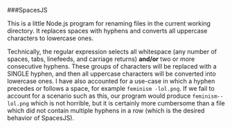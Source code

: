 ###SpacesJS

This is a little Node.js program for renaming files in the current working directory. It replaces spaces with hyphens and converts all uppercase characters to lowercase ones.

Technically, the regular expression selects all whitespace (any number of spaces, tabs, linefeeds, and carriage returns) **and/or** two or more consecutive hyphens. These groups of characters will be replaced with a SINGLE hyphen, and then all uppercase characters will be converted into lowercase ones. I have also accounted for a use-case in which a hyphen precedes or follows a space, for example `feminism -lol.png`. If we fail to account for a scenario such as this, our program would produce `feminism--lol.png` which is not horrible, but it is certainly more cumbersome than a file which did not contain multiple hyphens in a row (which is the desired behavior of SpacesJS).
